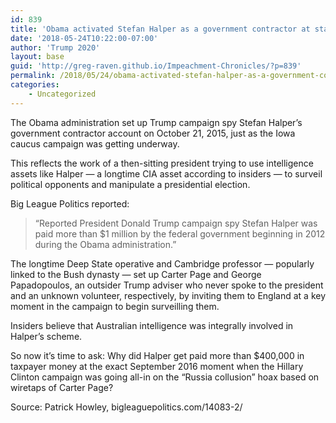 ```yaml
---
id: 839
title: 'Obama activated Stefan Halper as a government contractor at start of primaries'
date: '2018-05-24T10:22:00-07:00'
author: 'Trump 2020'
layout: base
guid: 'http://greg-raven.github.io/Impeachment-Chronicles/?p=839'
permalink: /2018/05/24/obama-activated-stefan-halper-as-a-government-contractor-at-start-of-primaries/
categories:
    - Uncategorized
---
```


The Obama administration set up Trump campaign spy Stefan Halper’s government contractor account on October 21, 2015, just as the Iowa caucus campaign was getting underway.

This reflects the work of a then-sitting president trying to use intelligence assets like Halper — a longtime CIA asset according to insiders — to surveil political opponents and manipulate a presidential election.

Big League Politics reported:

> “Reported President Donald Trump campaign spy Stefan Halper was paid more than $1 million by the federal government beginning in 2012 during the Obama administration.”

The longtime Deep State operative and Cambridge professor — popularly linked to the Bush dynasty — set up Carter Page and George Papadopoulos, an outsider Trump adviser who never spoke to the president and an unknown volunteer, respectively, by inviting them to England at a key moment in the campaign to begin surveilling them.

Insiders believe that Australian intelligence was integrally involved in Halper’s scheme.

So now it’s time to ask: Why did Halper get paid more than $400,000 in taxpayer money at the exact September 2016 moment when the Hillary Clinton campaign was going all-in on the “Russia collusion” hoax based on wiretaps of Carter Page?

Source: Patrick Howley, bigleaguepolitics.com/14083-2/